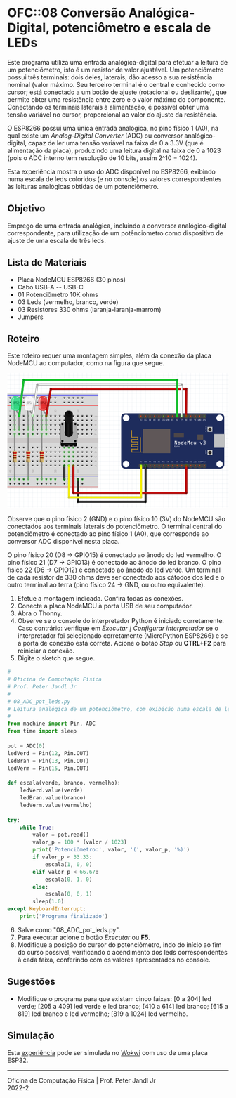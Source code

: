 # OFC::08 Conversão Analógica-Digital, potenciômetro e escala de LEDs

Este programa utiliza uma entrada analógica-digital para efetuar a leitura de um potenciômetro, isto é um resistor de valor ajustável. Um potenciômetro possui três terminais: dois deles, laterais, dão acesso a sua resistência nominal (valor máximo. Seu terceiro terminal é o central e conhecido como cursor; está conectado a um botão de ajuste (rotacional ou deslizante), que permite obter uma resistência entre zero e o valor máximo do componente. Conectando os terminais laterais à alimentação, é possível obter uma tensão variável no cursor, proporcional ao valor do ajuste da resistência.

O ESP8266 possui uma única entrada analógica, no pino físico 1 (A0), na qual existe um *Analog-Digital Converter* (ADC) ou conversor analógico-digital, capaz de ler uma tensão variável na faixa de 0 a 3.3V (que é alimentação da placa), produzindo uma leitura digital na faixa de 0 a 1023 (pois o ADC interno tem resolução de 10 bits, assim 2^10 = 1024).

Esta experiência mostra o uso do ADC disponível no ESP8266, exibindo numa escala de leds coloridos (e no console) os valores correspondentes às leituras analógicas obtidas de um potenciômetro.

## Objetivo

Emprego de uma entrada analógica, incluindo a conversor analógico-digital correspondente, para utilização de um potênciometro como dispositivo de ajuste de uma escala de três leds.

## Lista de Materiais

* Placa NodeMCU ESP8266 (30 pinos)
* Cabo USB-A -- USB-C
* 01 Potenciômetro 10K ohms
* 03 Leds (vermelho, branco, verde)
* 03 Resistores 330 ohms (laranja-laranja-marrom)
* Jumpers

## Roteiro

Este roteiro requer uma montagem simples, além da conexão da placa NodeMCU ao computador, como na figura que segue.

![Circuito 08 ADC pot leds](https://github.com/pjandl/ocf/blob/main/T-2022-2/figuras/08_ADC_pot_leds.png)

Observe que o pino físico 2 (GND) e o pino físico 10 (3V) do NodeMCU são conectados aos terminais laterais do potenciômetro. O terminal central do potenciômetro é conectado ao pino físico 1 (A0), que corresponde ao conversor ADC disponível nesta placa.

O pino físico 20 (D8 -> GPIO15) é conectado ao ânodo do led vermelho. O pino físico 21 (D7 -> GPIO13) é conectado ao ânodo do led branco. O pino físico 22 (D6 -> GPIO12) é conectado ao ânodo do led verde. Um terminal de cada resistor de 330 ohms deve ser conectado aos cátodos dos led e o outro terminal ao terra (pino físico 24 -> GND, ou outro equivalente).

1. Efetue a montagem indicada. Confira todas as conexões.
2. Conecte a placa NodeMCU à porta USB de seu computador.
3. Abra o Thonny.
4. Observe se o console do interpretador Python é iniciado corretamente. Caso contrário: verifique em *Executar | Configurar interpretador* se o interpretador foi selecionado corretamente (MicroPython ESP8266) e se a porta de conexão está correta. Acione o botão *Stop* ou **CTRL+F2** para reiniciar a conexão.
5. Digite o sketch que segue.

```python
#
# Oficina de Computação Física
# Prof. Peter Jandl Jr
#
# 08_ADC_pot_leds.py
# Leitura analógica de um potenciômetro, com exibição numa escala de leds.
#
from machine import Pin, ADC
from time import sleep

pot = ADC(0)
ledVerd = Pin(12, Pin.OUT)
ledBran = Pin(13, Pin.OUT)
ledVerm = Pin(15, Pin.OUT)

def escala(verde, branco, vermelho):
    ledVerd.value(verde)
    ledBran.value(branco)
    ledVerm.value(vermelho)
    
try:
    while True:
        valor = pot.read()
        valor_p = 100 * (valor / 1023)
        print('Potenciômetro:', valor, '(', valor_p, '%)')
        if valor_p < 33.33:
            escala(1, 0, 0)
        elif valor_p < 66.67:
            escala(0, 1, 0)
        else:
            escala(0, 0, 1)
        sleep(1.0)
except KeyboardInterrupt:
    print('Programa finalizado')

```

6. Salve como "08_ADC_pot_leds.py".
7. Para executar acione o botão *Executar* ou **F5**.
8. Modifique a posição do cursor do potenciômetro, indo do início ao fim do curso possível, verificando o acendimento dos leds correspondentes à cada faixa, conferindo com os valores apresentados no console.

## Sugestões

* Modifique o programa para que existam cinco faixas: [0 a 204] led verde; [205 a 409] led verde e led branco; [410 a 614] led branco; [615 a 819] led branco e led vermelho; [819 a 1024] led vermelho.

## Simulação

Esta [experiência](https://wokwi.com/projects/346332996795630163) pode ser simulada no [Wokwi](https://wokwi.com/projects/346332996795630163) com uso de uma placa ESP32.

---

Oficina de Computação Física | Prof. Peter Jandl Jr
<br/>2022-2
